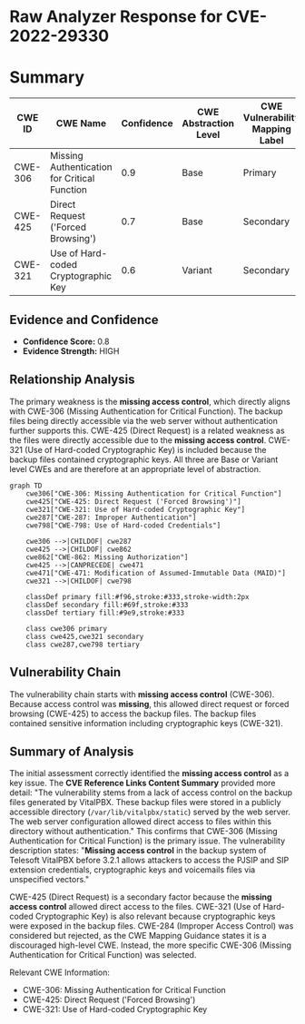 # Raw Analyzer Response for CVE-2022-29330

# Summary
| CWE ID | CWE Name | Confidence | CWE Abstraction Level | CWE Vulnerability Mapping Label | CWE-Vulnerability Mapping Notes |
|---|---|---|---|---|---|
| CWE-306 | Missing Authentication for Critical Function | 0.9 | Base | Primary | Allowed |
| CWE-425 | Direct Request ('Forced Browsing') | 0.7 | Base | Secondary | Allowed |
| CWE-321 | Use of Hard-coded Cryptographic Key | 0.6 | Variant | Secondary | Allowed |

## Evidence and Confidence

*   **Confidence Score:** 0.8
*   **Evidence Strength:** HIGH

## Relationship Analysis
The primary weakness is the **missing access control**, which directly aligns with CWE-306 (Missing Authentication for Critical Function). The backup files being directly accessible via the web server without authentication further supports this. CWE-425 (Direct Request) is a related weakness as the files were directly accessible due to the **missing access control**. CWE-321 (Use of Hard-coded Cryptographic Key) is included because the backup files contained cryptographic keys. All three are Base or Variant level CWEs and are therefore at an appropriate level of abstraction.

```mermaid
graph TD
    cwe306["CWE-306: Missing Authentication for Critical Function"]
    cwe425["CWE-425: Direct Request ('Forced Browsing')"]
    cwe321["CWE-321: Use of Hard-coded Cryptographic Key"]
    cwe287["CWE-287: Improper Authentication"]
    cwe798["CWE-798: Use of Hard-coded Credentials"]

    cwe306 -->|CHILDOF| cwe287
    cwe425 -->|CHILDOF| cwe862
    cwe862["CWE-862: Missing Authorization"]
    cwe425 -->|CANPRECEDE| cwe471
    cwe471["CWE-471: Modification of Assumed-Immutable Data (MAID)"]
    cwe321 -->|CHILDOF| cwe798

    classDef primary fill:#f96,stroke:#333,stroke-width:2px
    classDef secondary fill:#69f,stroke:#333
    classDef tertiary fill:#9e9,stroke:#333

    class cwe306 primary
    class cwe425,cwe321 secondary
    class cwe287,cwe798 tertiary
```

## Vulnerability Chain
The vulnerability chain starts with **missing access control** (CWE-306). Because access control was **missing**, this allowed direct request or forced browsing (CWE-425) to access the backup files. The backup files contained sensitive information including cryptographic keys (CWE-321).

## Summary of Analysis
The initial assessment correctly identified the **missing access control** as a key issue. The **CVE Reference Links Content Summary** provided more detail: "The vulnerability stems from a lack of access control on the backup files generated by VitalPBX. These backup files were stored in a publicly accessible directory (`/var/lib/vitalpbx/static`) served by the web server. The web server configuration allowed direct access to files within this directory without authentication." This confirms that CWE-306 (Missing Authentication for Critical Function) is the primary issue. The vulnerability description states: "**Missing access control** in the backup system of Telesoft VitalPBX before 3.2.1 allows attackers to access the PJSIP and SIP extension credentials, cryptographic keys and voicemails files via unspecified vectors."

CWE-425 (Direct Request) is a secondary factor because the **missing access control** allowed direct access to the files.
CWE-321 (Use of Hard-coded Cryptographic Key) is also relevant because cryptographic keys were exposed in the backup files.
CWE-284 (Improper Access Control) was considered but rejected, as the CWE Mapping Guidance states it is a discouraged high-level CWE. Instead, the more specific CWE-306 (Missing Authentication for Critical Function) was selected.

Relevant CWE Information:
- CWE-306: Missing Authentication for Critical Function
- CWE-425: Direct Request ('Forced Browsing')
- CWE-321: Use of Hard-coded Cryptographic Key